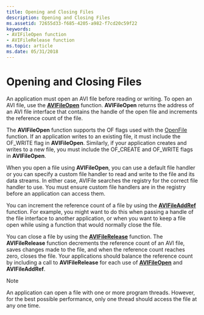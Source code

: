 ```yaml
---
title: Opening and Closing Files
description: Opening and Closing Files
ms.assetid: 72655d33-f685-4205-a982-f7cd20c59f22
keywords:
- AVIFileOpen function
- AVIFileRelease function
ms.topic: article
ms.date: 05/31/2018
---
```


# Opening and Closing Files

An application must open an AVI file before reading or writing. To open an AVI file, use the [**AVIFileOpen**](/windows/desktop/api/Vfw/nf-vfw-avifileopen) function. **AVIFileOpen** returns the address of an AVI file interface that contains the handle of the open file and increments the reference count of the file.

The **AVIFileOpen** function supports the OF flags used with the [OpenFile](https://go.microsoft.com/fwlink/p/?linkid=16941) function. If an application writes to an existing file, it must include the OF\_WRITE flag in **AVIFileOpen**. Similarly, if your application creates and writes to a new file, you must include the OF\_CREATE and OF\_WRITE flags in **AVIFileOpen**.

When you open a file using **AVIFileOpen**, you can use a default file handler or you can specify a custom file handler to read and write to the file and its data streams. In either case, AVIFile searches the registry for the correct file handler to use. You must ensure custom file handlers are in the registry before an application can access them.

You can increment the reference count of a file by using the [**AVIFileAddRef**](/windows/desktop/api/Vfw/nf-vfw-avifileaddref) function. For example, you might want to do this when passing a handle of the file interface to another application, or when you want to keep a file open while using a function that would normally close the file.

You can close a file by using the [**AVIFileRelease**](/windows/desktop/api/Vfw/nf-vfw-avifilerelease) function. The **AVIFileRelease** function decrements the reference count of an AVI file, saves changes made to the file, and when the reference count reaches zero, closes the file. Your applications should balance the reference count by including a call to **AVIFileRelease** for each use of [**AVIFileOpen**](/windows/desktop/api/Vfw/nf-vfw-avifileopen) and **AVIFileAddRef**.

> [!Note]  
> An application can open a file with one or more program threads. However, for the best possible performance, only one thread should access the file at any one time.

 

 

 





